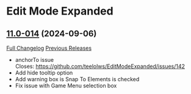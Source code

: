 # Edit Mode Expanded

## [11.0-014](https://github.com/teelolws/EditModeExpanded/tree/11.0-014) (2024-09-06)
[Full Changelog](https://github.com/teelolws/EditModeExpanded/compare/11.0-013...11.0-014) [Previous Releases](https://github.com/teelolws/EditModeExpanded/releases)

- anchorTo issue  
    Closes: https://github.com/teelolws/EditModeExpanded/issues/142  
- Add hide tooltip option  
- Add warning box is Snap To Elements is checked  
- Fix issue with Game Menu selection box  
